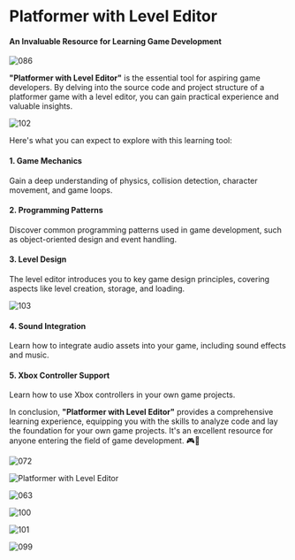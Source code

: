 # Platformer with Level Editor

#### An Invaluable Resource for Learning Game Development

![086](https://github.com/JoeLumbley/Platformer-with-Level-Editor/assets/77564255/73bd7c32-f3c4-40dc-b18f-f34b2a5f5045)


**"Platformer with Level Editor"** is the essential tool for aspiring game developers. By delving into the source code and project structure of a platformer game with a level editor, you can gain practical experience and valuable insights.


![102](https://github.com/JoeLumbley/Platformer-with-Level-Editor/assets/77564255/c6043d55-06cb-4278-929c-14aaab768bc5)


Here's what you can expect to explore with this learning tool:

#### 1. Game Mechanics
Gain a deep understanding of physics, collision detection, character movement, and game loops.

#### 2. Programming Patterns
Discover common programming patterns used in game development, such as object-oriented design and event handling.

#### 3. Level Design
The level editor introduces you to key game design principles, covering aspects like level creation, storage, and loading.


![103](https://github.com/JoeLumbley/Platformer-with-Level-Editor/assets/77564255/e415563c-cef7-4977-838f-a55b5472c81e)


#### 4. Sound Integration
Learn how to integrate audio assets into your game, including sound effects and music.

#### 5. Xbox Controller Support
Learn how to use Xbox controllers in your own game projects.

In conclusion, **"Platformer with Level Editor"** provides a comprehensive learning experience, equipping you with the skills to analyze code and lay the foundation for your own game projects. It's an excellent resource for anyone entering the field of game development. 🎮🚀



![072](https://github.com/JoeLumbley/Platformer-with-Level-Editor/assets/77564255/c4ae4c4c-7641-4a9f-96d5-c19805fdcc01)





![Platformer with Level Editor](https://github.com/JoeLumbley/Platformer-with-Level-Editor/assets/77564255/9c8fc9e2-5e4f-4f1f-a544-8b5b3a6ad385)

![063](https://github.com/JoeLumbley/Platformer-with-Level-Editor/assets/77564255/c55ed39f-9a4e-43d6-84a0-f5c364f224d9)












![100](https://github.com/JoeLumbley/Platformer-with-Level-Editor/assets/77564255/4a4bd8f9-5633-40f9-92e1-d5a2921a0572)


![101](https://github.com/JoeLumbley/Platformer-with-Level-Editor/assets/77564255/0ab0cfc6-c704-4048-a435-2bba45b1b9dc)

















![099](https://github.com/JoeLumbley/Platformer-with-Level-Editor/assets/77564255/11014c5e-d346-4b54-bb2b-20840e38a42e)










